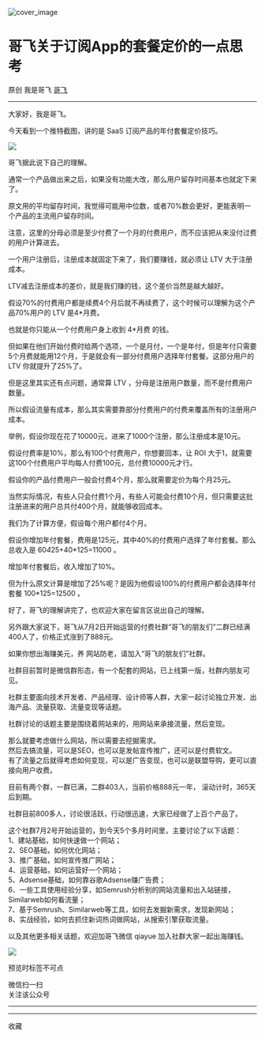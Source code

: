 ![cover_image](https://mmbiz.qpic.cn/sz_mmbiz_jpg/LBrX00GQeicuCk5hZlia9NXR4gV9jAbxtqI2CoEqWM560VH6OQqAP62thicLBlicxWHiauoRCqvSE1uGpicfWhZQdYCg/0?wx_fmt=jpeg)

#  哥飞关于订阅App的套餐定价的一点思考

原创  我是哥飞  [ 哥飞 ](javascript:void\(0\);)

__ _ _ _ _

大家好，我是哥飞。  

今天看到一个推特截图，讲的是 SaaS 订阅产品的年付套餐定价技巧。

![](https://mmbiz.qpic.cn/sz_mmbiz_png/LBrX00GQeicuCk5hZlia9NXR4gV9jAbxtqxTgedzh5zqNs6JOPy7moVvxia3LY3iaVF2OMfS1qmrLiaicIt96VSBcuFw/640?wx_fmt=png&from=appmsg)

哥飞据此说下自己的理解。  

通常一个产品做出来之后，如果没有功能大改，那么用户留存时间基本也就定下来了。

原文用的平均留存时间，我觉得可能用中位数，或者70%数会更好，更能表明一个产品的主流用户留存时间。

注意，这里的分母必须是至少付费了一个月的付费用户，而不应该把从来没付过费的用户计算进去。

一个用户注册后，注册成本就固定下来了，我们要赚钱，就必须让 LTV 大于注册成本。

LTV减去注册成本的差价，就是我们赚的钱，这个差价当然是越大越好。

假设70%的付费用户都是续费4个月后就不再续费了，这个时候可以理解为这个产品70%用户的 LTV 是4*月费。

也就是你只能从一个付费用户身上收到 4*月费 的钱。

但如果在他们开始付费时给两个选项，一个是月付，一个是年付，但是年付只需要5个月费就能用12个月，于是就会有一部分付费用户选择年付套餐。这部分用户的 LTV
你就提升了25%了。

但是这里其实还有点问题，通常算 LTV ，分母是注册用户数量，而不是付费用户数量。

所以假设流量有成本，那么其实需要靠部分付费用户的付费来覆盖所有的注册用户成本。

举例，假设你现在花了10000元，进来了1000个注册，那么注册成本是10元。

假设付费率是10%，那么有100个付费用户，你想要回本，让 ROI 大于1，就需要这100个付费用户平均每人付费100元，总付费10000元才行。

假设你的产品付费用户一般会付费4个月，那么就需要定价为每个月25元。  

当然实际情况，有些人只会付费1个月，有些人可能会付费10个月，但只需要这批注册进来的用户总共付400个月，就能够收回成本。

我们为了计算方便，假设每个用户都付4个月。

假设你增加年付套餐，费用是125元，其中40%的付费用户选择了年付套餐。那么总收入是 60*4*25+40*125=11000 。

增加年付套餐后，收入增加了10%。

但为什么原文计算是增加了25%呢？是因为他假设100%的付费用户都会选择年付套餐 100*125=12500 。

好了，哥飞的理解讲完了，也欢迎大家在留言区说出自己的理解。  

另外跟大家说下，哥飞从7月2日开始运营的付费社群“哥飞的朋友们”二群已经满400人了，价格正式涨到了888元。  

如果你想出海赚美元，养  网站防老，请加入“哥飞的朋友们”社群。

社群目前暂时是微信群形态，有一个配套的网站，已上线第一版，社群内朋友可见。  
  
社群主要面向技术开发者、产品经理、设计师等人群，大家一起讨论独立开发、出海产品、流量获取、流量变现等话题。  
  
社群讨论的话题主要是围绕着网站来的，用网站来承接流量，然后变现。  
  
那么就要考虑做什么网站，所以需要去挖掘需求。  
然后去搞流量，可以是SEO，也可以是发帖宣传推广，还可以是付费软文。  
有了流量之后就得考虑如何变现，可以是广告变现，也可以是联盟导购，更可以直接向用户收费。  
  
目前有两个群，一群已满，二群403人，当前价格888元一年，  滚动计时，365天后到期。  
  
社群目前800多人，讨论很活跃，行动很迅速，大家已经做了上百个产品了。  
  
这个社群7月2号开始运营的，到今天5个多月时间里，主要讨论了以下话题：  
1、建站基础，如何快速做一个网站；  
2、SEO基础，如何优化网站；  
3、推广基础，如何宣传推广网站；  
4、运营基础，如何运营好一个网站；  
5、Adsense基础，如何靠谷歌Adsense赚广告费；  
6、一些工具使用经验分享，如Semrush分析别的网站流量和出入站链接，Similarweb如何看流量；  
7、基于Semrush、Similarweb等工具，如何去发掘新需求，发现新网站；  
8、实战经验，如何去抓住新词热词做网站，从搜索引擎获取流量。  
  
以及其他更多相关话题，欢迎加哥飞微信 qiayue 加入社群大家一起出海赚钱。

![](https://mmbiz.qpic.cn/sz_mmbiz_png/LBrX00GQeicsG8Pro6O9Hu75bIIiafZVPs3qlYeaNNJ1BpqNplEGgibL5m1bcq8a1N1rzoI5lia8aJjtHfgiaAADJJQ/640?wx_fmt=png&wxfrom=5&wx_lazy=1&wx_co=1)

  

预览时标签不可点

微信扫一扫  
关注该公众号





****



****



  收藏


